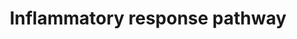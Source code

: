 ---
annotations:
- type: Pathway Ontology
  value: inflammatory response pathway
authors:
- N.Fidelman
- MaintBot
- Khanspers
- Mkutmon
- Christine Chichester
- Eweitz
description: ''
last-edited: 2021-05-23
organisms:
- Mus musculus
redirect_from:
- /index.php/Pathway:WP458
- /instance/WP458
schema-jsonld:
- '@context': https://schema.org/
  '@id': https://wikipathways.github.io/pathways/WP458.html
  '@type': Dataset
  creator:
    '@type': Organization
    name: WikiPathways
  description: ''
  keywords:
  - Lamb2
  - Il2ra
  - Lck
  - Tnfrsf1a
  - Il4ra
  - Il5
  - Lama5
  - Cd40
  - Cd40lg
  - Cd86
  - IGHA2
  - IGHA1
  - Thbs3
  - Zap70
  - Col1a2
  - Lamc2
  - Fn1
  - Lamc1
  - Lamb1-1
  - Cd80
  - Il2rb
  - Il2rg
  - Il2
  - Col1a1
  - IgM
  - Vtn
  - Tnfrsf1b
  - Il5ra
  - Ifng
  - Cd28
  - Col3a1
  - Thbs1
  - Il4
  license: CC0
  name: Inflammatory response pathway
seo: CreativeWork
title: Inflammatory response pathway
wpid: WP458
---